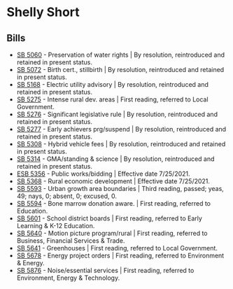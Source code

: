 # Shelly Short
## Bills
* [SB 5060](/bill/2021-22/sb/5060/) - Preservation of water rights | By resolution, reintroduced and retained in present status.
* [SB 5072](/bill/2021-22/sb/5072/) - Birth cert., stillbirth | By resolution, reintroduced and retained in present status.
* [SB 5168](/bill/2021-22/sb/5168/) - Electric utility advisory | By resolution, reintroduced and retained in present status.
* [SB 5275](/bill/2021-22/sb/5275/) - Intense rural dev. areas | First reading, referred to Local Government.
* [SB 5276](/bill/2021-22/sb/5276/) - Significant legislative rule | By resolution, reintroduced and retained in present status.
* [SB 5277](/bill/2021-22/sb/5277/) - Early achievers prg/suspend | By resolution, reintroduced and retained in present status.
* [SB 5308](/bill/2021-22/sb/5308/) - Hybrid vehicle fees | By resolution, reintroduced and retained in present status.
* [SB 5314](/bill/2021-22/sb/5314/) - GMA/standing & science | By resolution, reintroduced and retained in present status.
* [ESB 5356](/bill/2021-22/esb/5356/) - Public works/bidding | Effective date 7/25/2021.
* [SB 5368](/bill/2021-22/sb/5368/) - Rural economic development | Effective date 7/25/2021.
* [SB 5593](/bill/2021-22/sb/5593/) - Urban growth area boundaries | Third reading, passed; yeas, 49; nays, 0; absent, 0; excused, 0.
* [SB 5594](/bill/2021-22/sb/5594/) - Bone marrow donation aware. | First reading, referred to Education.
* [SB 5601](/bill/2021-22/sb/5601/) - School district boards | First reading, referred to Early Learning & K-12 Education.
* [SB 5640](/bill/2021-22/sb/5640/) - Motion picture program/rural | First reading, referred to Business, Financial Services & Trade.
* [SB 5641](/bill/2021-22/sb/5641/) - Greenhouses | First reading, referred to Local Government.
* [SB 5678](/bill/2021-22/sb/5678/) - Energy project orders | First reading, referred to Environment & Energy.
* [SB 5876](/bill/2021-22/sb/5876/) - Noise/essential services | First reading, referred to Environment, Energy & Technology.
